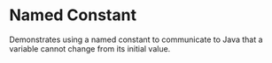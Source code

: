 # Named Constant

Demonstrates using a named constant to communicate to Java that a variable
cannot change from its initial value.
